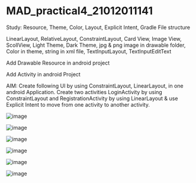 # MAD_practical4_21012011141

Study: Resource, Theme, Color, Layout, Explicit Intent, Gradle File structure

 LinearLayout, RelativeLayout,  ConstraintLayout, Card View, Image View, ScollView, Light Theme, Dark Theme, jpg & png image in drawable folder, Color in theme, string in xml file, TextInputLayout, TextInputEditText

Add Drawable Resource in android project

Add Activity in android Project

AIM: Create following UI by using ConstraintLayout, LinearLayout, in one android Application. Create two activities LoginActivity by using ConstraintLayout and RegistrationActivity by using LinearLayout & use Explicit Intent to move from one activity to another activity.


![image](https://github.com/Naitri2003/MAD_practical4_21012011141/assets/132800074/ae9c9c3c-df5d-4f69-a515-dd6991a724af)

![image](https://github.com/Naitri2003/MAD_practical4_21012011141/assets/132800074/0358d305-7b31-457a-af81-cdfc05685041)

![image](https://github.com/Naitri2003/MAD_practical4_21012011141/assets/132800074/a42f2fdf-34b2-4c18-a1ae-64ee385daac4)

![image](https://github.com/Naitri2003/MAD_practical4_21012011141/assets/132800074/a233cfc4-3387-478a-aedc-16369609500f)

![image](https://github.com/Naitri2003/MAD_practical4_21012011141/assets/132800074/f239ad9c-c90e-48cf-9b17-642f3ff0d794)

![image](https://github.com/Naitri2003/MAD_practical4_21012011141/assets/132800074/cb57b6c1-fd66-4516-82c6-a83b41aea102)
